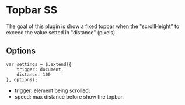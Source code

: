 # Topbar SS

The goal of this plugin is show a fixed topbar when the "scrollHeight" to exceed the value setted in "distance" (pixels).

## Options

```
var settings = $.extend({
    trigger: document,
    distance: 100
}, options);
```

* trigger: element being scrolled;
* speed: max distance before show the topbar.